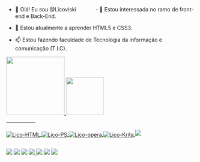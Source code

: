 - 👋 Olá! Eu sou @Licoviskiㅤㅤㅤㅤ- 👀 Estou interessada no ramo de front-end e Back-End.

- 🌱 Estou atualmente a aprender HTML5 e CSS3.

- 📫 Estou fazendo faculdade de Tecnologia da informação e comunicação (T.I.C).

<div align="">
  <a href="https://github.com/Licoviski">
  <img height="155em" src="https://github-readme-stats.vercel.app/api?username=Licoviski&show_icons=true&theme=dracula&include_all_commits=true&count_private=true"/>
    
  <img height="100em" src="https://github-readme-stats.vercel.app/api/top-langs/?username=Licoviski&layout=compact&langs_count=7&theme=dracula"/>
</div>
  ㅤㅤㅤㅤㅤㅤ
<div style="display: inline_block"><br>
<img align="center" alt="Lico-HTML" height="" width="" src="https://img.shields.io/badge/HTML-239120?style=for-the-badge&logo=html5&logoColor=white">
<img align="center" alt="Lico-PS" height="" width="" src="https://img.shields.io/badge/Adobe%20Photoshop-31A8FF?style=for-the-badge&logo=Adobe%20Photoshop&logoColor=black">
<img align="center" alt="Lico-opera" height="" width="" src="https://img.shields.io/badge/Opera-FF1B2D?style=for-the-badge&logo=Opera&logoColor=white">
<img align="center" alt="Lico-Krita" height="" width="" src="https://img.shields.io/badge/Krita-203759?style=for-the-badge&logo=krita&logoColor=EEF37B">
<img src="https://img.shields.io/badge/-CLIP%20STUDIO%20PAINT-white?logo=data%3Aimage%2Fpng%3Bbase64%2CiVBORw0KGgoAAAANSUhEUgAAAQAAAAEACAMAAABrrFhUAAAC%2FVBMVEVHcEzt7%2FDs7u%2FHy9DT2NrQ1trHzdLV2tro6enK0NDGy9Dt8PDq7O7p6%2B3s7%2B%2Fs7%2B%2BKlJ7v8PDu8PHr6%2BzIy9DFys%2Fu8PHX2t2VnaaKlp%2BVnqnJy9Ht8PGzucCdpa6bpKzHy9BpdoN9iZS1vMKlrbTt8PHp6%2BzHy9CYoarn6evs7%2FDu8fF1gY2ao6y2vMLX296lrreMlp%2BNl6HBxsvFyc%2FHzNDu8fGwt72rsrmlrbRgb3zU2Nt5i4%2BOmKG5vsSosLdseYXe4eSiqrLQ1NicpKzN0NTm6uuyub%2BIkpyrsrqgqbHs7vCXn6mTnKba3eDAxcvFys6zusHh5ObO0tbd4eTs7u%2BcpK2UnKbHy89jcH6ao6uAi5aep6%2Fu8PF3g47Y296LlZ%2BBjJefp6%2Ft7%2FHt8PBxfonP0tft7%2FB5hZCfp6%2Bzub%2Ft7u%2B%2Bw8mFj5rN0taUnaZ%2BiZWnrrXBxsve4OSyub%2B%2FxMlYZ3V5hJCDjZjN0dWaoqukq7Owt73Cx8x2gY5%2BiZSSnKW%2FxMmkrLPs7%2FDY3N%2Bao6yTnaXW2dzIzNGpsLars7no6uzh5Off4uTFy8%2B7wcfV2dy3vMJ1gIzV2dyYoKlicH2VnqeNlqG4vsWyuL7KztPX2t2AipWTnKWSnKRxfYmMlqCvtr3t8PHt7%2FCAipWor7ettLt8h5PAxcrt7%2FFGV2bW2dzCyMy4v8VjcH1pdoO5v8V4g41mc4DKz9OHkZt7hZFve4iIkZzc4OKzucBOXm3O09fP09fP0tdKWWnU19todIJgb3zn6eqcpKyIkZyjq7KwuL%2BlrbTf4%2BWwtr5VZHLFys%2BIkpuqsbjn6OosPlAtP1EzRFUuQFI1RlcvQVM3SFk8TV1IV2dFVWRTYXA6S1xAUWExQlROXWxVY3I%2BT19XZXSXoKg5Sltlcn9LWmpQX250gIyLlZ9da3lodYJCU2NgbntseIVZZ3ZxfYl%2BiZR4hI97h5JbaXeqsbigqLCBjJautby1vMKEjpnCx8xicH2lrbSQmqO7wcfJztLfRiVhAAAAz3RSTlMAMFSYCBEnAQkEL60gOBpNxBM9DRg6ZKQgGC0gXvmYw5L53vNmKCZFPXQdSb3ykXoQ2tNreFMr6p7v9f0J8s%2Fk6obVZP4%2FFqrhPjI7b1g188snl5rIhImhhe6w7Ul75tivwuVCvvC7mvV4tGqs9fT1SYfEY9mD9sWM%2Fl%2BxN7NU0LJO3pFaZb9NXFrb4NLi%2BcPGXq7v3eLklL1SqlS36%2FPfd75YinZ8zo3gtvuu6ubE2XYymObrns%2BkucXr13XJ8ON6r0bRYcyHw6eB5L02bq2gQqleAAAOi0lEQVR42u2dZXQUyRaAO2HCTFwIERIkIYQAISFBQlhcFneXxd0dFllcH7a7uLPouru7vx7NTMaTjGYmriTsnjfse%2BfsHh6kq7uqZ6Y79e05LH%2BY6nu76tatK9UEgcFgMBgMBoPBYDAYDAaDwWAwGAwGg8FgMBgMBoPBYDAYDDv4LpnY5CGtXKT99bcJS0SNQ%2FSohQtbH0xNLDbmPkTpQvfX3%2BqcW1Ln3Zi0MJCvgvuLBL17Hzs7rJe5UKGQSKTkI4jFEolMbTInnO335aHeAgHPxE8OOHK%2FokqvJkEwmEuq17cI8PHni%2FQdL40%2B%2BqDIQNJBbc%2BrTmrPB%2BmFK9760FqXQ9JH4pj91bL0II7LH9%2Bzj0MjJ5kh1ehLLk%2FgsvjNP56tU5AwaNXGsFNRnBRe5Hcs6wuZnIRGYkh4rX0zronfZcfK6iISFTLb2N%2FiuCR%2B6PNba00kSvLtYYc5Yw87pWdblCRqDKW7B3DCPWp3MbNYQ7KByjLjGe%2BXf9I1vVpKsoNUtaqbN8suiIwdOl0hJ1lEbsre%2F7S3yh%2BcVFGgIFlGLLPfb%2B6N0vsM%2Bq5zroR0B7lXZnmd%2BCEDbtQapaSbyD%2BzbqR3yb%2FkYKlJS7oPiWNggBeJP21gbo47xX%2B4HSiHxXjJ3G%2B%2Fes0rUtL9iAvmeMFu0HT46xYN6RnEtnHJHhY%2FLinMkkN6DLHxRlNPiv9M2tcOg5T0INLc1p7TQNTyVXoZ6WGkynmxHgr0bFykkpCeR5yf4X7hw8fPqSgnvQVphpvngN%2BhoQ9ySS9CvaWFG8V%2Fqes5q05OehWGVLdpIHRillOlJb0N5UH3RAvbLc4oUJFeiLT8jh%2Fr0vv7H5ttlIkR2m%2BpvFCfUNmyZcuxJ1qudv2v5arNuTlyKZMh5Mo5LMcKmwVcrDIgfGcyjbl%2F5riX%2F8%2FAHuv77SKzgYGe9ZPYDfFPG2xG5%2FJJlOVfb3819AljdQicscVJO5kkTRzBovwr7jrRBbpktje2bhI2OF7QgCkZdpoTTrGLvTBZt1XoTJ%2FMMXBbACGkHHNBUnUJrcSCWN83mKWd%2F2R%2FZC5%2FTnHNLB%2FAcUcOn1JC56QpsY9mxfiHts1F5PfIc8pWD3paCDy0UBC7fCmN84aiDxuLoHsFGuMvVxTt%2Bnwyff1vNIJbH1kNem8g1IpEfmmhc140o%2FR2SPQuE%2FAMzH0etfyHs5EceXUlAzf5MH2G5ncKgDXQJx6t%2FPFnEZh%2Fra7q1uEImHTT6PeAc6cnkcrvm6WDdn2l5vofdsAWuzXPKwQcbRHK3PGCtmZI%2BeWyT177yQ%2BBlz5mbBGYI6qaga7aVjDKAenz6N78OBLVy7hnAzMECenIFPBZFZQBzC8f1hNhlWNoz0%2BA5oBmLrIqmpZqCPE1xZW3X0JrkT8GKriSWy4gGm%2BfkflJv9Dy4QVfIVr5iQVjgSKR6h8RTYFMxg6wwjquBRsBmuA%2FgPaCKiTnYr%2BVzDwAseKL%2Bcf9RISQBQUQza%2BAHI7yT6DYCCaXMQl9yjWbDx5mMS7RfjaIXS7tjSD8ed7MZNsre5%2FlCq7bdQALsxDBiWCDlXYIQFuU1zOd7Z6fkd%2BDpOL7wQ%2BUVEA70FO5%2FlBH1kPTwoA3qb0Bca%2FJ0Pa2Hz0fQOKsT2ka4pbcxCSAnUCzGHaUIbV0Xr5y6T1fIeEm%2FDtTn08kW8LhBhG9ZQc%2B7KnNqYtdJzC3KYD4SAdQPATZYhLyJ2A8VmwonpfmR7iVyMHUG7SpFdwYT1cATn7rwK49oAaa0MbFPlrtMKI0ah9d%2FQ6cqY21gEXgqtv7QAwTtfzyG3ajC8vs1MUvg8%2BjIXnURuBadygNxAJtgo7vghgvff%2BOx%2FdOL1Ro%2FzJoUq1MU3d6pxDwxyL%2BoG5EccI5ZMMBWl2k07cxn%2Fnj59SbHvW0DJVNuoD980Gl1JNzClSH1WpqN1D8yQHG56wLQ62PO9jKi%2B4eAgoeLsigTBWo60NhFNAW4MgbxvTHu54rfVKJjaq%2BA9BPTKHcCeWD2VaA%2FSNmga2J7yQ08PSqNUAaGEBto8r2sKyAK0zsf7vFwyg6iHOugoS1k1Mp12jRWhgFXKVWwHHadl%2FQu29%2FpYTCjxWbPwQxAy%2FkUxaMPAejgDXUae5%2F0XSuA9rUFADlum1pAPZ7O%2BWh2DxKxOoSoKmATssqiwBDjIoHl6h%2F71VKV11Snew1CghOv96nHDzFADJ5A%2FWUP5PX1EsUEBL9fQmt%2Bir1j9RxlUAnuwp4kdLRkL4L%2BFOBmeUaegkmaS11WDuwWMyqAo5TH7lnU5sqf78uae%2BZ6afXHCmeVoAQ4DCko3SEely4z6yqWvUUpQEPdLC7BGKpl5gss%2BGaNJ9t%2FZwMe6kkz4oQzADreIgZEFlJ%2FZjGcQ1oIO7n1gX5JOlJBZTCVNCH3KdeuRLnuCd5wzdXppZrmJdW5AMogHqNwswAQnAAIA8rcX762P1qRd%2BlJqi6WuMRyshIoJldG0CkFIPsV3WrH41jhUe2H5uggKyqBpi8F5XsKkDoMxAoMaKcP%2FyfufiOQz6thL81RjuYuikaIHUNNwOEB8CawmQlM5I2%2FLc0zz9q0NA8PYJ%2BCvN5ak9wbg7LCiA2VIHNY3FOgXXw3XXTpk3bmldqRlFUKbFSB3Q7JVLH7OrhuoqDdgPXR8jzlbk2m02FqKHAOJQ6xzjASfl6cv5oB5caABiDFTRzARIE66g3gdxRkNWJ%2FnM90hSu7nwTILryDrWTBRcResjkXu4XX66atw9gdj4PkLotXwurAOKo2zvDc%2BxzQap7QqZS2ydpyR5oBcTb3St%2BftHl34EKa5tbqc%2BYkspQaAUQJ9zaIW05vRZs5%2FYbB%2FBchdXwChBGVLhv8lvu7wDt%2Fo2sBwgy6NehKNdK6e%2BWNmnZK4lzfGnE60CKN5yfISnGGGUTsy291lCe2obOM41cCuJOJvoiUUDEt0p2NSBVloa1oVdi0xfEPzG8T6BhyC5W98JC6x26JTbbfgF5JbkTESmAGJHI3uQ3W5%2BjXWITPxPkjcgtS1ApgIgpYWcRaPUV02Lo9lIJfbOBCuYVrcMJdBpIRL8KJIXOgUze0ZgasGtqTQvRyU8If%2FtAjVb8fP2bQ%2F%2FNpJHO%2Fzrg3T1rJhMoSfkgH6H4OXVnfxjC7EGuA8bbJF8SaEnJQLYK8i0VSZ2YPUVUz82Ag9g3IFYAETAfzR3JhWVTU0Yy7CKNzzKCmuM%2F0N%2BnEndCBxsgEss1fU7FMvXQhfuzVaDy21II9CSfuqaBuUZBqnEMm8S8qrrH6FrggGvOaXYu2Ot%2BtIC5JdBNnxoN0T8%2BpK0eXNUFrFyk4cL356vMLIFMXzWlK0RDQfDtRBoD58xj74ZF31sW%2Bhui3FbZcz%2FE4TwkOsxGI%2BIudbLZt9ZlxNQSmuF%2Fx963x8Bc%2FRqYWaSm44xrdrPbuiTocn5RIag90hp6vRbAvGrbP7xLGt2ruuVl%2Bwi28TuZWASgA6laP3M9TFjCpzuDEhtVE8INRERPnVmnamhPkGuMpS9M7MB8CKGrxKaW%2Fv012s6Em4jq9tULZY7HKsHV%2FlFa23pZB4gTabMB68IYldgUpxNuQxjXffTr1VaL3fZ3jEqiclgseTW3ul%2Fygemju7mzRK9mEoYoX%2BbmT5O18wlo0eLtd%2B%2FX%2FFlzv9r157NPpbRwfSANLiLtKrFRMsuz51SMITyBSCT4338i6HsDImd13sy0xEaxxpfj36YLGrK2s5FkGoLT9j%2FMbfHDB22HKbERTz%2FAbfk3vV%2BqhDlyG8dxWXrfV%2Bduhru1rnBsBHfFT%2F70PWbb3j%2FkrwnmqvR%2BMRurYANuYl0WR%2BUXfTNrdzH0jY1i89FO3JQ%2FfkplMYILK4uOhnJS%2FO7nZhpRZBwK7nHy%2FQfM%2BEWJpBTRPnok54QXCl8%2BfQbNB%2FlkVUc45%2F8KxjepVJJIks5SU%2FZLXBM%2FYs%2F1KhOim5q1vZZz7Wu8I9%2BaX4LsS6yq2m4cEz%2Bu5y47sly7vGDrBo7Jv%2FIDkwJZvYna2saPQ7ILBR1eP2NA92Emba8bMVz6EHW7IxU2dFUWYoV%2BI5f2vuRLz2UZ0RUaiTWOzOiO3BE%2FPH271YzwQ7Q5BfM3cenof3NGiQnhN9lUZdVJHPL8fU%2BFJRQiFb%2FVjmAhV6RvFvDiVcpbY2gsfa2qz%2FlYAWdefscR98oQrnxXiU3GJC7t%2BzHbLQinvlYJV2LjAb%2FngA1hQ4XRurUr1858gx6g8vnltnqoEhtP7f7RDiTiKwpcJTbhBAcRXIbvPNVqFmWNFxEcZfIq2OOefuZJX4LDzIGZAlKDDarExhuIymO8EUp1Zbtv%2BxFcZ1ABU4%2B3pO%2BeZIL7BNUwuklJl%2FfsjiCCF7SfSTf6K1f36tfVX0DwBZqdp1pTaet9BJ%2BIyKSxEyiMb7SaICL4RRs76CKQ2IeNak7wjh53wKaA2l5xhIfiu4gcBrT4az9r6k%2Fwk4VA5S%2BmWwKeyk8IK0EWgaSsG181IIwuBTICFZF8nQJdWulANKCfwFcFEIfyQJJi8j68VYBoE9ChSL3Tn7cqOAdyM53Y%2BRNvFbCiP4g%2FqA5rx1sN%2FApkB8t%2F7cFXBXTqDBT%2Ff7Cft1NgONDdF6qNvF0EorFAeRLLcN5OgRG1QOfivGC%2BKiBoPVCyMPdF3k6BHgeBIqRXeKsAIr0YpDg64RneKiBkOUhkQPM5f6eAYAtApkjWmr8KIJqYGrkCiCzqc7EsjM8K6FBGHRvjtQJ6LzM17iVAjBlMmR5az2sFCJPsDScLxa%2Fs5LUCiAV7KYJD%2FQmes%2Bdag3Xzknf5rgDiYoMXg1s68F4BPnsbyBTpRvnzXgFEXPYTa6gNHroFxs1E9lM%2BNjgiVmX7Eo2CHjvPPMYnFuvnxxONhVkZdY%2BeDFUJaY1Hflec%2FPfBDsPfHy%2BQ6Cx3uxKNi2%2FWtsory3XZQ0m%2Brapi6Cw%2FotHRLC4m5qmHDI8JCicwGAwGg8FgMBgMBoPBYDAYDAaDwWAwGAwGwxr%2FAS%2B%2BqNyoYm0lAAAAAElFTkSuQmCC&logoColor=white&style=for-the-badge">
</div>
  
  ##
 
<div> 
  <a href="https://www.youtube.com/channel/UCZWpi-1Q14LkMjP14-Z7rZA" target="_blank"><img src="https://img.shields.io/badge/YouTube-FF0000?style=for-the-badge&logo=youtube&logoColor=white" target="_blank"></a>
  <a href="https://www.instagram.com/licoviski__" target="_blank"><img src="https://img.shields.io/badge/Instagram-E4405F?style=for-the-badge&logo=instagram&logoColor=white" target="_blank"></a>
 	<a href="https://www.twitch.tv/Licoviski" target="_blank"><img src="https://img.shields.io/badge/Twitch-9146FF?style=for-the-badge&logo=twitch&logoColor=white" target="_blank"></a>
 <a href="https://discord.gg/BFWnZ5xUzG" target="_blank"><img src="https://img.shields.io/badge/Discord-7289DA?style=for-the-badge&logo=discord&logoColor=white" target="_blank"</a> 
  <a href = "KauanyLicoviski02102001@gmail.com"><img src="https://img.shields.io/badge/-Gmail-%23333?style=for-the-badge&logo=gmail&logoColor=white" target="_blank"></a> 
  <a href="https://twitter.com/Licoviski_" target="_blank"><img src="https://img.shields.io/badge/Twitter-1DA1F2?style=for-the-badge&logo=twitter&logoColor=white" target="_blank"></a> 
   <a href="https://deviantart.com/licoviski" target="_blank"><img src="https://img.shields.io/badge/DeviantArt-05CC47?style=for-the-badge&logo=deviantart&logoColor=white" target="_blank">
</div>
